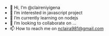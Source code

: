 - 👋 Hi, I’m @claireniyigena
- 👀 I’m interested in javascript project
- 🌱 I’m currently learning on nodejs
- 💞️ I’m looking to collaborate on ...
- 📫 How to reach me on nclaira981@gmail.com

<!---
nclaira/nclaira is a ✨ special ✨ repository because its `README.md` (this file) appears on your GitHub profile.
You can click the Preview link to take a look at your changes.
--->
